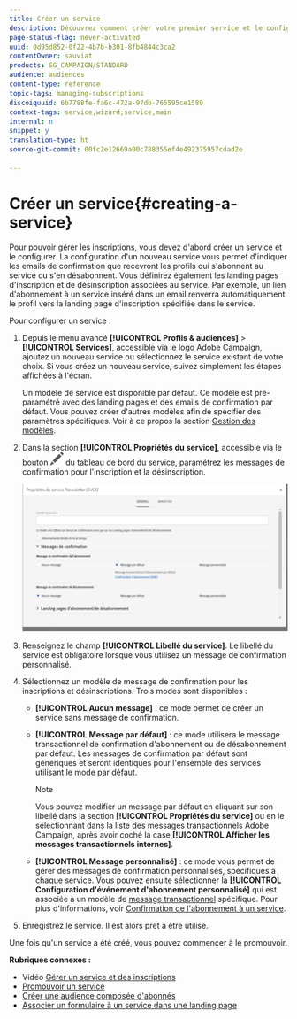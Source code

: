 ```yaml
---
title: Créer un service
description: Découvrez comment créer votre premier service et le configurer pour envoyer des emails de confirmation à vos abonnés.
page-status-flag: never-activated
uuid: 0d95d852-0f22-4b7b-b301-8fb4844c3ca2
contentOwner: sauviat
products: SG_CAMPAIGN/STANDARD
audience: audiences
content-type: reference
topic-tags: managing-subscriptions
discoiquuid: 6b7788fe-fa6c-472a-97db-765595ce1589
context-tags: service,wizard;service,main
internal: n
snippet: y
translation-type: ht
source-git-commit: 00fc2e12669a00c788355ef4e492375957cdad2e

---
```



# Créer un service{#creating-a-service}

Pour pouvoir gérer les inscriptions, vous devez d'abord créer un service et le configurer. La configuration d'un nouveau service vous permet d'indiquer les emails de confirmation que recevront les profils qui s'abonnent au service ou s'en désabonnent. Vous définirez également les landing pages d'inscription et de désinscription associées au service. Par exemple, un lien d'abonnement à un service inséré dans un email renverra automatiquement le profil vers la landing page d'inscription spécifiée dans le service.

Pour configurer un service :

1. Depuis le menu avancé **[!UICONTROL Profils &amp; audiences]** &gt; **[!UICONTROL Services]**, accessible via le logo Adobe Campaign, ajoutez un nouveau service ou sélectionnez le service existant de votre choix. Si vous créez un nouveau service, suivez simplement les étapes affichées à l'écran.

   Un modèle de service est disponible par défaut. Ce modèle est pré-paramétré avec des landing pages et des emails de confirmation par défaut. Vous pouvez créer d'autres modèles afin de spécifier des paramètres spécifiques. Voir à ce propos la section [Gestion des modèles](../../start/using/about-templates.md).

1. Dans la section **[!UICONTROL Propriétés du service]**, accessible via le bouton ![](assets/edit_darkgrey-24px.png) du tableau de bord du service, paramétrez les messages de confirmation pour l'inscription et la désinscription.

   ![](assets/lp_service_parameters.png)

1. Renseignez le champ **[!UICONTROL Libellé du service]**. Le libellé du service est obligatoire lorsque vous utilisez un message de confirmation personnalisé.

1. Sélectionnez un modèle de message de confirmation pour les inscriptions et désinscriptions. Trois modes sont disponibles :

   * **[!UICONTROL Aucun message]** : ce mode permet de créer un service sans message de confirmation.
   * **[!UICONTROL Message par défaut]** : ce mode utilisera le message transactionnel de confirmation d'abonnement ou de désabonnement par défaut. Les messages de confirmation par défaut sont génériques et seront identiques pour l'ensemble des services utilisant le mode par défaut.

      >[!NOTE]
      >
      >Vous pouvez modifier un message par défaut en cliquant sur son libellé dans la section **[!UICONTROL Propriétés du service]** ou en le sélectionnant dans la liste des messages transactionnels Adobe Campaign, après avoir coché la case **[!UICONTROL Afficher les messages transactionnels internes]**.

   * **[!UICONTROL Message personnalisé]** : ce mode vous permet de gérer des messages de confirmation personnalisés, spécifiques à chaque service. Vous pouvez ensuite sélectionner la **[!UICONTROL Configuration d'événement d'abonnement personnalisé]** qui est associée à un modèle de [message transactionnel](../../channels/using/about-transactional-messaging.md) spécifique. Pour plus d'informations, voir [Confirmation de l'abonnement à un service](../../audiences/using/confirming-subscription-to-a-service.md).

1. Enregistrez le service. Il est alors prêt à être utilisé.

Une fois qu'un service a été créé, vous pouvez commencer à le promouvoir.

**Rubriques connexes :**

* Vidéo [Gérer un service et des inscriptions](https://helpx.adobe.com/fr/campaign/kt/acs/using/acs-services-and-subscriptions-feature-video-use.html)
* [Promouvoir un service](../../audiences/using/promoting-a-service.md)
* [Créer une audience composée d'abonnés](../../audiences/using/creating-audiences.md#creating-list-audiences)
* [Associer un formulaire à un service dans une landing page](../../channels/using/designing-a-landing-page.md#linking-a-form-to-a-service)

